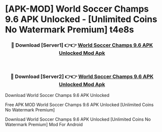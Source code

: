 # [APK-MOD] World Soccer Champs 9.6 APK Unlocked - [Unlimited Coins No Watermark Premium] t4e8s



<div align="center">
<h3>🔴 Download [Server1] 👉👉 <a href="https://momento.my/?title=World_Soccer_Champs_9.6_APK_Unlocked">World Soccer Champs 9.6 APK Unlocked Mod Apk</a></h3><br>

<h3>🔴 Download [Server2] 👉👉 <a href="https://momento.my/?title=World_Soccer_Champs_9.6_APK_Unlocked">World Soccer Champs 9.6 APK Unlocked Mod Apk</a></h3>
</div>



Download World Soccer Champs 9.6 APK Unlocked 

Free APK MOD World Soccer Champs 9.6 APK Unlocked [Unlimited Coins No Watermark Premium]

Download World Soccer Champs 9.6 APK Unlocked [Unlimited Coins No Watermark Premium] Mod For Android
